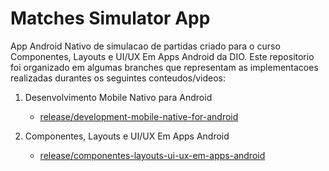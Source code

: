 # Matches Simulator App

App Android Nativo de simulacao de partidas criado para o curso Componentes, Layouts e UI/UX Em Apps Android da DIO.
Este repositorio foi organizado em algumas branches que representam as implementacoes realizadas durantes os seguintes conteudos/videos:

1. Desenvolvimento Mobile Nativo para Android
     - [release/development-mobile-native-for-android](https://github.com/FloMaskine/matches-simulator-app/tree/release/development-mobile-native-for-android)

2. Componentes, Layouts e UI/UX Em Apps Android
     - [release/componentes-layouts-ui-ux-em-apps-android](https://github.com/FloMaskine/matches-simulator-app/tree/release/componentes-layouts-ui-ux-em-apps-android)

